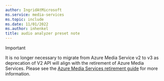 ```yaml
---
author: IngridAtMicrosoft
ms.service: media-services
ms.topic: include
ms.date: 11/01/2022
ms.author: inhenkel
title: audio analyzer preset note
---
```


> [!IMPORTANT]
> It is no longer necessary to migrate from Azure Media Service v2 to v3 as deprecation of V2 API will align with the retirement of Azure Media Services. Please see the [Azure Media Services retirement guide](../azure-media-services-retirement.md) for more information.
